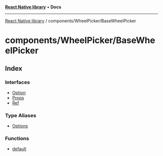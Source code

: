 [**React Native library**](../../../index.md) • **Docs**

***

[React Native library](../../../modules.md) / components/WheelPicker/BaseWheelPicker

# components/WheelPicker/BaseWheelPicker

## Index

### Interfaces

- [Option](interfaces/Option.md)
- [Props](interfaces/Props.md)
- [Ref](interfaces/Ref.md)

### Type Aliases

- [Options](type-aliases/Options.md)

### Functions

- [default](functions/default.md)
